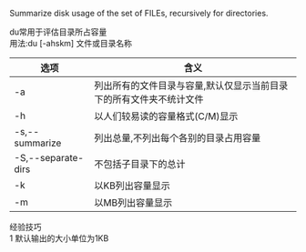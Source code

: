 Summarize disk usage of the set of FILEs, recursively for directories.  

du常用于评估目录所占容量  
用法:du [-ahskm] 文件或目录名称


选项 | 含义
---|---
-a | 列出所有的文件目录与容量,默认仅显示当前目录下的所有文件夹不统计文件
-h | 以人们较易读的容量格式(C/M)显示
-s,--summarize | 列出总量,不列出每个各别的目录占用容量
-S,--separate-dirs | 不包括子目录下的总计
-k | 以KB列出容量显示
-m | 以MB列出容量显示




经验技巧  
1 默认输出的大小单位为1KB